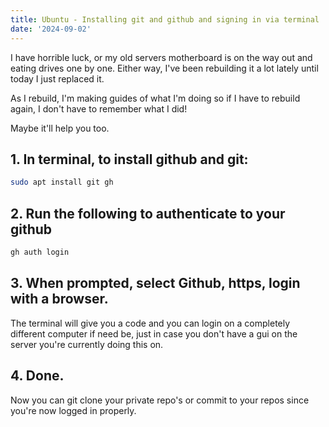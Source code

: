 ```yaml
---
title: Ubuntu - Installing git and github and signing in via terminal
date: '2024-09-02'
---
```


<!-- ![colorful wire design](/src/routes/pictures/wires.jpg/ "Wires") -->

I have horrible luck, or my old servers motherboard is on the way out and eating drives one by one. Either way, I've been rebuilding it a lot lately until today I just replaced it.

As I rebuild, I'm making guides of what I'm doing so if I have to rebuild again, I don't have to remember what I did!

Maybe it'll help you too.


## 1. In terminal, to install github and git:
```bash
sudo apt install git gh
```

## 2. Run the following to authenticate to your github
```bash
gh auth login
```
## 3. When prompted, select Github, https, login with a browser.

The terminal will give you a code and you can login on a completely different computer if need be, just in case you don't have a gui on the server you're currently doing this on.

## 4. Done.

Now you can git clone your private repo's or commit to your repos since you're now logged in properly.